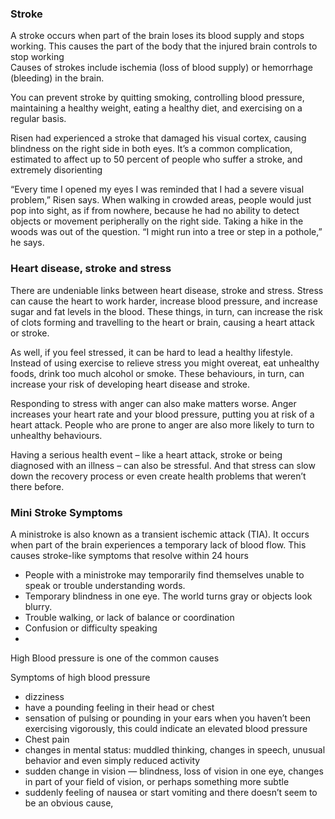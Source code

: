 
### Stroke
A stroke occurs when part of the brain loses its blood supply and stops working. This causes the part of the body that the injured brain controls to stop working   
Causes of strokes include ischemia (loss of blood supply) or hemorrhage (bleeding) in the brain.  

You can prevent stroke by quitting smoking, controlling blood pressure, maintaining a healthy weight, eating a healthy diet, and exercising on a regular basis.  

Risen had experienced a stroke that damaged his visual cortex, causing blindness on the right side in both eyes. It’s a common complication, estimated to affect up to 50 percent of people who suffer a stroke, and extremely disorienting  

“Every time I opened my eyes I was reminded that I had a severe visual problem,” Risen says. When walking in crowded areas, people would just pop into sight, as if from nowhere, because he had no ability to detect objects or movement peripherally on the right side. Taking a hike in the woods was out of the question. “I might run into a tree or step in a pothole,” he says.  


### Heart disease, stroke and stress
There are undeniable links between heart disease, stroke and stress. 
Stress can cause the heart to work harder, increase blood pressure, and increase sugar and fat levels in the blood. These things, in turn, can increase the risk of clots forming and travelling to the heart or brain, causing a heart attack or stroke.  

As well, if you feel stressed, it can be hard to lead a healthy lifestyle. Instead of using exercise to relieve stress you might overeat, eat unhealthy foods, drink too much alcohol or smoke. These behaviours, in turn, can increase your risk of developing heart disease and stroke.  

Responding to stress with anger can also make matters worse. Anger increases your heart rate and your blood pressure, putting you at risk of a heart attack. People who are prone to anger are also more likely to turn to unhealthy behaviours.  

Having a serious health event – like a heart attack, stroke or being diagnosed with an illness – can also be stressful. And that stress can slow down the recovery process or even create health problems that weren’t there before.   

### Mini Stroke Symptoms
A ministroke is also known as a transient ischemic attack (TIA). It occurs when part of the brain experiences a temporary lack of blood flow. This causes stroke-like symptoms that resolve within 24 hours  
- People with a ministroke may temporarily find themselves unable to speak or trouble understanding words.  
- Temporary blindness in one eye.  The world turns gray or objects look blurry.  
- Trouble walking, or lack of balance or coordination  
- Confusion or difficulty speaking  
- 

High Blood pressure is one of the common causes  

Symptoms of high blood pressure  
- dizziness
- have a pounding feeling in their head or chest  
- sensation of pulsing or pounding in your ears when you haven’t been exercising vigorously, this could indicate an elevated blood pressure  
- Chest pain  
- changes in mental status: muddled thinking, changes in speech, unusual behavior and even simply reduced activity  
- sudden change in vision — blindness, loss of vision in one eye, changes in part of your field of vision, or perhaps something more subtle  
- suddenly feeling of nausea or start vomiting and there doesn’t seem to be an obvious cause,
